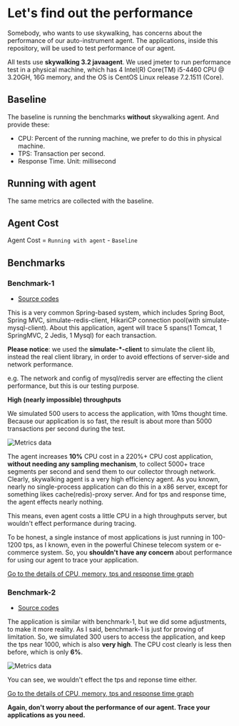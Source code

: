 # Let's find out the performance
Somebody, who wants to use skywalking, has concerns about the performance of our auto-instrument agent. The applications, inside this repository, will be used to test performance of our agent.

All tests use **skywalking 3.2 javaagent**. We used jmeter to run performance test in a physical machine, which has 4 Intel(R) Core(TM) i5-4460  CPU @ 3.20GH, 16G memory, and the OS is CentOS Linux release 7.2.1511 (Core). 

## Baseline
The baseline is running the benchmarks **without** skywalking agent. And provide these:
* CPU: Percent of the running machine, we prefer to do this in physical machine.
* TPS: Transaction per second.
* Response Time. Unit: millisecond

## Running with agent
The same metrics are collected with the baseline.

## Agent Cost
Agent Cost = `Running with agent` - `Baseline`


## Benchmarks
### Benchmark-1
* [Source codes](https://github.com/sky-walking/Agent-Benchmarks/tree/master/Benchmark-1/example)

This is a very common Spring-based system, which includes Spring Boot, Spring MVC, simulate-redis-client, HikariCP connection pool(with simulate-mysql-client). About this application, agent will trace 5 spans(1 Tomcat, 1 SpringMVC, 2 Jedis, 1 Mysql) for each transaction.

**Please notice**: we used the **simulate-*-client** to simulate the client lib, instead the real client library, in order to avoid effections of server-side and network performance. 

e.g. The network and config of mysql/redis server are effecting the client performance, but this is our testing purpose.

**High (nearly impossible) throughputs**

We simulated 500 users to access the application, with 10ms thought time. Because our application is so fast, the result is about more than 5000 transactions per second during the test.

![Metrics data](https://sky-walking.github.io/page-resources/3.2/performance-results/benchmark-1/contrast_graph.png)

The agent increases **10%** CPU cost in a 220%+ CPU cost application, **without needing any sampling mechanism**, to collect 5000+ trace segments per second and send them to our collector through network. Clearly, skywalking agent is a very high efficiency agent. As you known, nearly no single-process application can do this in a x86 server, except for something likes cache(redis)-proxy server. And for tps and response time, the agent effects nearly nothing. 

This means, even agent costs a little CPU in a high throughputs server, but wouldn't effect performance during tracing.

To be honest, a single instance of most applications is just running in 100-1200 tps, as I known, even in the powerful Chinese telecom system or e-commerce system. So, you **shouldn't have any concern** about performance for using our agent to trace your application.

[Go to the details of CPU, memory, tps and response time graph](Benchmark-1)

### Benchmark-2
* [Source codes](https://github.com/sky-walking/Agent-Benchmarks/tree/master/Benchmark-2/example)

The application is similar with benchmark-1, but we did some adjustments, to make it more reality. As I said, benchmark-1 is just for proving of limitation. So, we simulated 300 users to access the application, and keep the tps near 1000, which is also **very high**. The CPU cost clearly is less then before, which is only **6%**.

![Metrics data](https://sky-walking.github.io/page-resources/3.2/performance-results/benchmark-2/contrast_graph.png)

You can see, we wouldn't effect the tps and reponse time either. 

[Go to the details of CPU, memory, tps and response time graph](Benchmark-2)

**Again, don't worry about the performance of our agent. Trace your applications as you need.**
